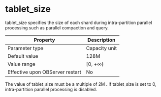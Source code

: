 tablet_size 
================================

tablet_size specifies the size of each shard during intra-partition parallel processing such as parallel compaction and query. 


|          **Property**           | **Description** |
|---------------------------------|-----------------|
| Parameter type                  | Capacity unit   |
| Default value                   | 128M            |
| Value range                     | \[0, +∞)        |
| Effective upon OBServer restart | No              |



The value of tablet_size must be a multiple of 2M . If tablet_size is set to 0, intra-partition parallel processing is disabled.
